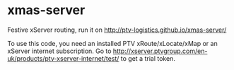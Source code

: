 xmas-server
===========

Festive xServer routing, run it on http://ptv-logistics.github.io/xmas-server/ 

To use this code, you need an installed PTV xRoute/xLocate/xMap or an xServer internet subscription. Go to http://xserver.ptvgroup.com/en-uk/products/ptv-xserver-internet/test/ to get a trial token.
